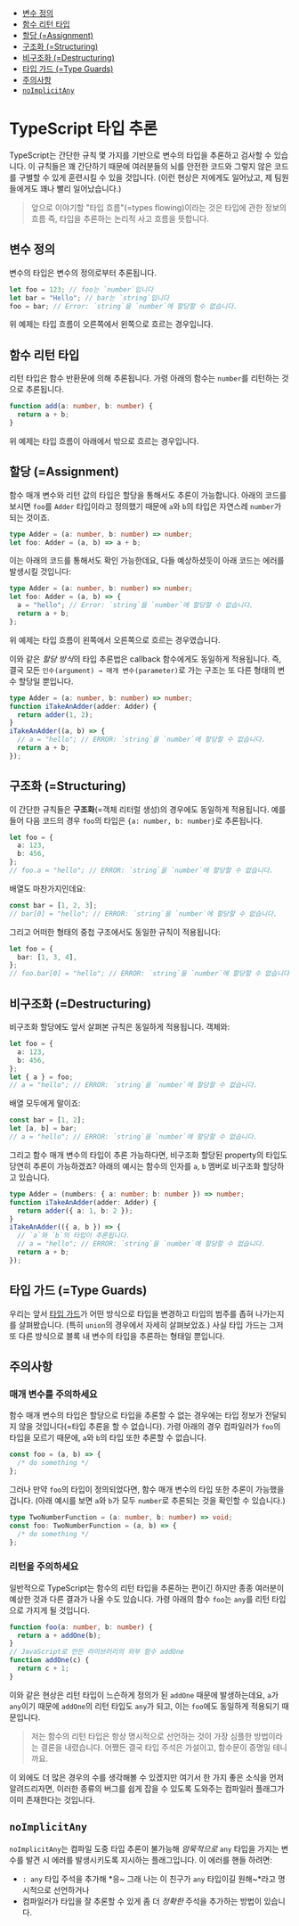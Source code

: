 - [변수 정의](#변수-정의)
- [함수 리턴 타입](#함수-리턴-타입)
- [할당 (=Assignment)](#할당-assignment)
- [구조화 (=Structuring)](#구조화-structuring)
- [비구조화 (=Destructuring)](#비구조화-destructuring)
- [타입 가드 (=Type Guards)](#타입-가드-type-guards)
- [주의사항](#주의사항)
- [`noImplicitAny`](#noimplicitany)

# TypeScript 타입 추론

TypeScript는 간단한 규칙 몇 가지를 기반으로 변수의 타입을 추론하고 검사할 수 있습니다. 이 규칙들은 꽤 간단하기 때문에 여러분들의 뇌를 안전한 코드와 그렇지 않은 코드를 구별할 수 있게 훈련시킬 수 있을 것입니다. (이런 현상은 저에게도 일어났고, 제 팀원들에게도 꽤나 빨리 일어났습니다.)

> 앞으로 이야기할 "타입 흐름"(=types flowing)이라는 것은 타입에 관한 정보의 흐름 즉, 타입을 추론하는 논리적 사고 흐름을 뜻합니다.

## 변수 정의

변수의 타입은 변수의 정의로부터 추론됩니다.

```ts
let foo = 123; // foo는 `number`입니다
let bar = "Hello"; // bar는 `string`입니다
foo = bar; // Error: `string`을 `number`에 할당할 수 없습니다.
```

위 예제는 타입 흐름이 오른쪽에서 왼쪽으로 흐르는 경우입니다.

## 함수 리턴 타입

리턴 타입은 함수 반환문에 의해 추론됩니다. 가령 아래의 함수는 `number`를 리턴하는 것으로 추론됩니다.

```ts
function add(a: number, b: number) {
  return a + b;
}
```

위 예제는 타입 흐름이 아래에서 밖으로 흐르는 경우입니다.

## 할당 (=Assignment)

함수 매개 변수와 리턴 값의 타입은 할당을 통해서도 추론이 가능합니다. 아래의 코드를 보시면 `foo`를 `Adder` 타입이라고 정의했기 때문에 `a`와 `b`의 타입은 자연스레 `number`가 되는 것이죠.

```ts
type Adder = (a: number, b: number) => number;
let foo: Adder = (a, b) => a + b;
```

이는 아래의 코드를 통해서도 확인 가능한데요, 다들 예상하셨듯이 아래 코드는 에러를 발생시킬 것입니다:

```ts
type Adder = (a: number, b: number) => number;
let foo: Adder = (a, b) => {
  a = "hello"; // Error: `string`을 `number`에 할당할 수 없습니다.
  return a + b;
};
```

위 예제는 타입 흐름이 왼쪽에서 오른쪽으로 흐르는 경우였습니다.

이와 같은 *할당 방식*의 타입 추론법은 callback 함수에게도 동일하게 적용됩니다. 즉, 결국 모든 `인수(argument) → 매개 변수(parameter)`로 가는 구조는 또 다른 형태의 변수 할당일 뿐입니다.

```ts
type Adder = (a: number, b: number) => number;
function iTakeAnAdder(adder: Adder) {
  return adder(1, 2);
}
iTakeAnAdder((a, b) => {
  // a = "hello"; // ERROR: `string`을 `number`에 할당할 수 없습니다.
  return a + b;
});
```

## 구조화 (=Structuring)

이 간단한 규칙들은 **구조화**(=객체 리터럴 생성)의 경우에도 동일하게 적용됩니다. 예를 들어 다음 코드의 경우 `foo`의 타입은 `{a: number, b: number}`로 추론됩니다.

```ts
let foo = {
  a: 123,
  b: 456,
};
// foo.a = "hello"; // ERROR: `string`을 `number`에 할당할 수 없습니다.
```

배열도 마찬가지인데요:

```ts
const bar = [1, 2, 3];
// bar[0] = "hello"; // ERROR: `string`을 `number`에 할당할 수 없습니다.
```

그리고 어떠한 형태의 중첩 구조에서도 동일한 규칙이 적용됩니다:

```ts
let foo = {
  bar: [1, 3, 4],
};
// foo.bar[0] = "hello"; // ERROR: `string`을 `number`에 할당할 수 없습니다.
```

## 비구조화 (=Destructuring)

비구조화 할당에도 앞서 살펴본 규칙은 동일하게 적용됩니다. 객체와:

```ts
let foo = {
  a: 123,
  b: 456,
};
let { a } = foo;
// a = "hello"; // ERROR: `string`을 `number`에 할당할 수 없습니다.
```

배열 모두에게 말이죠:

```ts
const bar = [1, 2];
let [a, b] = bar;
// a = "hello"; // ERROR: `string`을 `number`에 할당할 수 없습니다.
```

그리고 함수 매개 변수의 타입이 추론 가능하다면, 비구조화 할당된 property의 타입도 당연히 추론이 가능하겠죠? 아래의 예시는 함수의 인자를 `a`, `b` 멤버로 비구조화 할당하고 있습니다.

```ts
type Adder = (numbers: { a: number; b: number }) => number;
function iTakeAnAdder(adder: Adder) {
  return adder({ a: 1, b: 2 });
}
iTakeAnAdder(({ a, b }) => {
  // `a`와 `b`의 타입이 추론됩니다.
  // a = "hello"; // ERROR: `string`을 `number`에 할당할 수 없습니다.
  return a + b;
});
```

## 타입 가드 (=Type Guards)

우리는 앞서 [타입 가드](./typeGuard.md)가 어떤 방식으로 타입을 변경하고 타입의 범주를 좁혀 나가는지를 살펴봤습니다. (특히 `union`의 경우에서 자세히 살펴보았죠.) 사실 타입 가드는 그저 또 다른 방식으로 블록 내 변수의 타입을 추론하는 형태일 뿐입니다.

## 주의사항

### 매개 변수를 주의하세요

함수 매개 변수의 타입은 할당으로 타입을 추론할 수 없는 경우에는 타입 정보가 전달되지 않을 것입니다(=타입 추론을 할 수 없습니다). 가령 아래의 경우 컴파일러가 `foo`의 타입을 모르기 때문에, `a`와 `b`의 타입 또한 추론할 수 없습니다.

```ts
const foo = (a, b) => {
  /* do something */
};
```

그러나 만약 `foo`의 타입이 정의되었다면, 함수 매개 변수의 타입 또한 추론이 가능했을 겁니다. (아래 예시를 보면 `a`와 `b`가 모두 `number`로 추론되는 것을 확인할 수 있습니다.)

```ts
type TwoNumberFunction = (a: number, b: number) => void;
const foo: TwoNumberFunction = (a, b) => {
  /* do something */
};
```

### 리턴을 주의하세요

일반적으로 TypeScript는 함수의 리턴 타입을 추론하는 편이긴 하지만 종종 여러분이 예상한 것과 다른 결과가 나올 수도 있습니다. 가령 아래의 함수 `foo`는 `any`를 리턴 타입으로 가지게 될 것입니다.

```ts
function foo(a: number, b: number) {
  return a + addOne(b);
}
// JavaScript로 만든 라이브러리의 외부 함수 addOne
function addOne(c) {
  return c + 1;
}
```

이와 같은 현상은 리턴 타입이 느슨하게 정의가 된 `addOne` 때문에 발생하는데요, `a`가 `any`이기 때문에 `addOne`의 리턴 타입도 `any`가 되고, 이는 `foo`에도 동일하게 적용되기 때문입니다.

> 저는 함수의 리턴 타입은 항상 명시적으로 선언하는 것이 가장 심플한 방법이라는 결론을 내렸습니다. 어쨌든 결국 타입 주석은 가설이고, 함수문이 증명일 테니까요.

이 외에도 더 많은 경우의 수를 생각해볼 수 있겠지만 여기서 한 가지 좋은 소식을 먼저 알려드리자면, 이러한 종류의 버그를 쉽게 잡을 수 있도록 도와주는 컴파일러 플래그가 이미 존재한다는 것입니다.

## `noImplicitAny`

`noImplicitAny`는 컴파일 도중 타입 추론이 불가능해 _암묵적으로_ `any` 타입을 가지는 변수를 발견 시 에러를 발생시키도록 지시하는 플래그입니다. 이 에러를 핸들 하려면:

- `: any` 타입 주석을 추가해 *응~ 그래 나는 이 친구가 `any` 타입이길 원해~*라고 명시적으로 선언하거나
- 컴파일러가 타입을 잘 추론할 수 있게 좀 더 _정확한_ 주석을 추가하는 방법이 있습니다.
